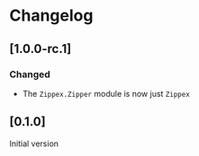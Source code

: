 # Changelog

## [1.0.0-rc.1]

### Changed

- The `Zippex.Zipper` module is now just `Zippex`

## [0.1.0]

Initial version
